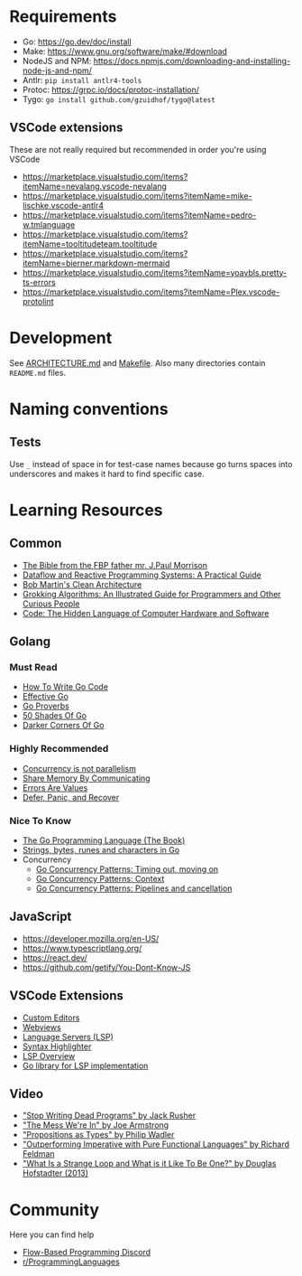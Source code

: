 # Requirements

- Go: https://go.dev/doc/install
- Make: https://www.gnu.org/software/make/#download
- NodeJS and NPM: https://docs.npmjs.com/downloading-and-installing-node-js-and-npm/
- Antlr: `pip install antlr4-tools`
- Protoc: https://grpc.io/docs/protoc-installation/
- Tygo: `go install github.com/gzuidhof/tygo@latest`

## VSCode extensions

These are not really required but recommended in order you're using VSCode

- https://marketplace.visualstudio.com/items?itemName=nevalang.vscode-nevalang
- https://marketplace.visualstudio.com/items?itemName=mike-lischke.vscode-antlr4
- https://marketplace.visualstudio.com/items?itemName=pedro-w.tmlanguage
- https://marketplace.visualstudio.com/items?itemName=tooltitudeteam.tooltitude
- https://marketplace.visualstudio.com/items?itemName=bierner.markdown-mermaid
- https://marketplace.visualstudio.com/items?itemName=yoavbls.pretty-ts-errors
- https://marketplace.visualstudio.com/items?itemName=Plex.vscode-protolint

# Development

See [ARCHITECTURE.md](./ARCHITECTURE.md) and [Makefile](./Makefile). Also many directories contain `README.md` files.

# Naming conventions

## Tests

Use `_` instead of space in for test-case names because go turns spaces into underscores and makes it hard to find specific case.

# Learning Resources

## Common

- [The Bible from the FBP father mr. J.Paul Morrison](https://jpaulmorrison.com/fbp/1stedchaps.html)
- [Dataflow and Reactive Programming Systems: A Practical Guide](https://www.amazon.com/Dataflow-Reactive-Programming-Systems-Practical/dp/1497422442)
- [Bob Martin's Clean Architecture](https://blog.cleancoder.com/uncle-bob/2012/08/13/the-clean-architecture.html)
- [Grokking Algorithms: An Illustrated Guide for Programmers and Other Curious People](https://www.amazon.com/Grokking-Algorithms-illustrated-programmers-curious/dp/1617292230)
- [Code: The Hidden Language of Computer Hardware and Software](https://www.amazon.com/Code-Language-Computer-Hardware-Software/dp/0735611319)

## Golang

### Must Read

- [How To Write Go Code](https://go.dev/doc/code)
- [Effective Go](https://go.dev/doc/effective_go)
- [Go Proverbs](https://go-proverbs.github.io/)
- [50 Shades Of Go](http://golang50shad.es/)
- [Darker Corners Of Go](https://rytisbiel.com/2021/03/06/darker-corners-of-go/)

### Highly Recommended

- [Concurrency is not parallelism](https://go.dev/blog/waza-talk)
- [Share Memory By Communicating](https://go.dev/blog/codelab-share)
- [Errors Are Values](https://go.dev/blog/errors-are-values)
- [Defer, Panic, and Recover](https://go.dev/blog/defer-panic-and-recover)

### Nice To Know

- [The Go Programming Language (The Book)](https://www.amazon.com/Programming-Language-Addison-Wesley-Professional-Computing/dp/0134190440)
- [Strings, bytes, runes and characters in Go](https://go.dev/blog/strings)
- Concurrency
    - [Go Concurrency Patterns: Timing out, moving on](https://go.dev/blog/concurrency-timeouts)
    - [Go Concurrency Patterns: Context](https://go.dev/blog/context)
    - [Go Concurrency Patterns: Pipelines and cancellation](https://go.dev/blog/pipelines)

## JavaScript

- https://developer.mozilla.org/en-US/
- https://www.typescriptlang.org/
- https://react.dev/
- https://github.com/getify/You-Dont-Know-JS

## VSCode Extensions

- [Custom Editors](https://code.visualstudio.com/api/extension-guides/custom-editors)
- [Webviews](https://code.visualstudio.com/api/extension-guides/webview)
- [Language Servers (LSP)](https://code.visualstudio.com/api/language-extensions/language-server-extension-guide)
- [Syntax Highlighter](https://code.visualstudio.com/api/language-extensions/syntax-highlight-guide)
- [LSP Overview](https://microsoft.github.io/language-server-protocol/)
- [Go library for LSP implementation](https://github.com/tliron/glsp)

## Video

- ["Stop Writing Dead Programs" by Jack Rusher](https://youtu.be/8Ab3ArE8W3s?feature=shared)
- ["The Mess We're In" by Joe Armstrong](https://youtu.be/lKXe3HUG2l4?feature=shared)
- ["Propositions as Types" by Philip Wadler](https://youtu.be/IOiZatlZtGU?feature=shared)
- ["Outperforming Imperative with Pure Functional Languages" by Richard Feldman](https://youtu.be/vzfy4EKwG_Y?feature=shared)
- ["What Is a Strange Loop and What is it Like To Be One?" by Douglas Hofstadter (2013)](https://youtu.be/UT5CxsyKwxg?feature=shared)

# Community

Here you can find help

- [Flow-Based Programming Discord](https://discord.gg/JHWRuZQJ)
- [r/ProgrammingLanguages](https://www.reddit.com/r/ProgrammingLanguages/)
